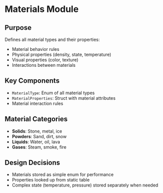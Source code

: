 # Materials Module

## Purpose
Defines all material types and their properties:
- Material behavior rules
- Physical properties (density, state, temperature)
- Visual properties (color, texture)
- Interactions between materials

## Key Components
- `MaterialType`: Enum of all material types
- `MaterialProperties`: Struct with material attributes
- Material interaction rules

## Material Categories
- **Solids**: Stone, metal, ice
- **Powders**: Sand, dirt, snow
- **Liquids**: Water, oil, lava
- **Gases**: Steam, smoke, fire

## Design Decisions
- Materials stored as simple enum for performance
- Properties looked up from static table
- Complex state (temperature, pressure) stored separately when needed